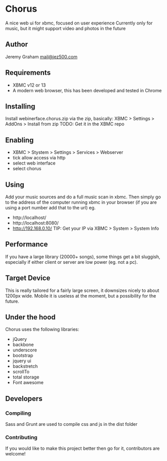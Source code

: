 # Chorus
A nice web ui for xbmc, focused on user experience
Currently only for music, but it might support video and photos in the future

## Author
Jeremy Graham
mail@jez500.com

## Requirements
- XBMC v12 or 13
- A modern web browser, this has been developed and tested in Chrome

## Installing
Install webinerface.chorus.zip via the zip, basically:
XBMC > Settings > AddOns > Install from zip
TODO: Get it in the XBMC repo

## Enabling
- XBMC > Stystem > Settings > Services > Webserver
- tick allow access via http
- select web interface
- select chorus

## Using
Add your music sources and do a full music scan in xbmc.
Then simply go to the address of the computer running xbmc in your browser
(if you are using a port number add that to the url)
eg.
- http://localhost/
- http://localhost:8080/
- http://192.168.0.10/
TIP: Get your IP via XBMC > System > System Info

## Performance
If you have a large library (20000+ songs), some things get a bit sluggish, especially
if either client or server are low power (eg. not a pc).

## Target Device
This is really tailored for a fairly large screen, it downsizes nicely to about 1200px wide.
Mobile it is useless at the moment, but a possibility for the future.

## Under the hood
Chorus uses the following libraries:

- jQuery
- backbone
- underscore
- bootstrap
- jquery ui
- backstretch
- scrollTo
- total storage
- Font awesome

## Developers

### Compiling
Sass and Grunt are used to compile css and js in the dist folder

### Contributing
If you would like to make this project better then go for it, contributors are welcome!
